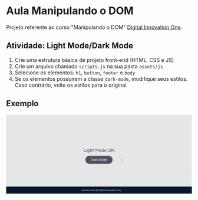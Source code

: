 # Aula Manipulando o DOM

Projeto referente ao curso "Manipulando o DOM" [Digital Innovation One](https://digitalinnovation.one/).

## Atividade: Light Mode/Dark Mode

1. Crie uma estrutura básica de projeto front-end (HTML, CSS e JS)
2. Crie um arquivo chamado `scripts.js` na sua pasta `assets/js`
3. Selecione os elementos: `h1`, `button`, `footer` e `body`
4. Se os elementos possuirem a classe `dark-mode`, modifique seus estilos. Caso contrário, volte os estilos para o original

## Exemplo

![Atividade Dark Mode e Light Mode](./dark-mode-atividade.gif)
